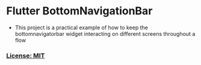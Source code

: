# Flutter BottomNavigationBar

- This project is a practical example of how to keep the bottomnavigatorbar widget interacting on different screens throughout a flow

### [License: MIT](LICENSE.md)